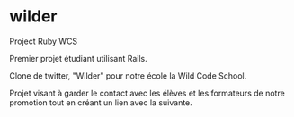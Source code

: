 # wilder
Project Ruby WCS

Premier projet étudiant utilisant Rails.

Clone de twitter, "Wilder" pour notre école la Wild Code School.

Projet visant à garder le contact avec les élèves et les formateurs
de notre promotion tout en créant un lien avec la suivante.

